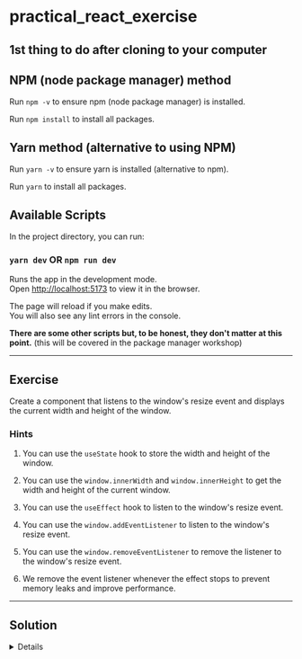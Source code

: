 # practical_react_exercise

## 1st thing to do after cloning to your computer

## NPM (node package manager) method

Run `npm -v` to ensure npm (node package manager) is installed.

Run `npm install` to install all packages.

## Yarn method (alternative to using NPM)

Run `yarn -v` to ensure yarn is installed (alternative to npm).

Run `yarn` to install all packages.

## Available Scripts

In the project directory, you can run:

### `yarn dev` OR `npm run dev`

Runs the app in the development mode.\
Open [http://localhost:5173](http://localhost:5173) to view it in the browser.

The page will reload if you make edits.\
You will also see any lint errors in the console.

**There are some other scripts but, to be honest, they don't matter at this point.** (this will be covered in the package manager workshop)

---

## Exercise

Create a component that listens to the window's resize event and displays the current width and height of the window.

### Hints

1.  You can use the `useState` hook to store the width and height of the window.

1.  You can use the `window.innerWidth` and `window.innerHeight` to get the width and height of the current window.

1.  You can use the `useEffect` hook to listen to the window's resize event.

1.  You can use the `window.addEventListener` to listen to the window's resize event.

1.  You can use the `window.removeEventListener` to remove the listener to the window's resize event.

1.  We remove the event listener whenever the effect stops to prevent memory leaks and improve performance.

---

## Solution

<details>

1. First, open the `App.tsx` component file and import the `useState` and `useEffect` hooks.

1. Inside the component, create a new state variable called `windowSize` using the `useState` hook. The initial value of this variable should be an object containing the current `width` and `height` of the window.

1. Next, create a new function called `handleResize`. This function should update the `windowSize` state variable with the current width and height of the window.

1. Use the `useEffect` hook to add an event listener for the `resize` event. When this event is triggered, call the `handleResize` function to update the `windowSize` state variable.

1. Finally, render the current width and height of the window in your component.

> Note that we pass an empty dependency array `[]` as the second argument to `useEffect`. This ensures that the effect only runs when the component is first created and not on every re-render.

```ts
import { useState, useEffect } from "react";
import "./App.css";

const App = () => {
    const [windowSize, setWindowSize] = useState({
        width: window.innerWidth,
        height: window.innerHeight,
    });

    const handleResize = () => {
        setWindowSize({
            width: window.innerWidth,
            height: window.innerHeight,
        });
    };

    useEffect(() => {
        window.addEventListener("resize", handleResize);
        return () => {
            window.removeEventListener("resize", handleResize);
        };
    }, []);

    return (
        <h1>
            {windowSize.width} x {windowSize.height}
        </h1>
    );
};

export default App;
```

</details>
